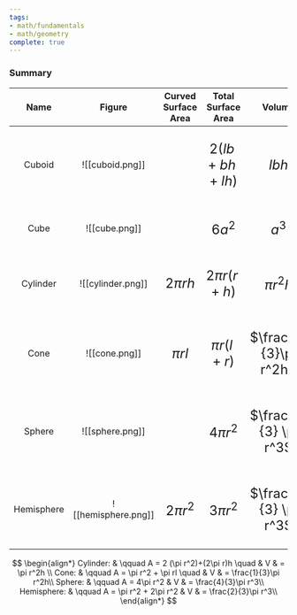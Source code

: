 ```yaml
---
tags:
- math/fundamentals
- math/geometry
complete: true
---
```

### Summary

|    Name    |       Figure        |                  Curved<br>Surface<br>Area                  |                    Total<br>Surface<br>Area                    |                                 Volume                                 |
| :--------: | :-----------------: | :---------------------------------------------------------: | :------------------------------------------------------------: | :--------------------------------------------------------------------: |
|   Cuboid   |   ![[cuboid.png]]   |                                                             | <p style="margin-up: auto; font-size: 150%;">$2(lb+bh+lh)$</p> |         <p style="margin-up: auto; font-size: 150%;">$lbh$</p>         |
|    Cube    |    ![[cube.png]]    |                                                             |    <p style="margin-up: auto; font-size: 150%;">$6a^2$</p>     |         <p style="margin-up: auto; font-size: 150%;">$a^3$</p>         |
|  Cylinder  |  ![[cylinder.png]]  | <p style="margin-up: auto; font-size: 150%;">$2\pi rh$</p>  | <p style="margin-up: auto; font-size: 150%;">$2\pi r(r+h)$</p> |      <p style="margin-up: auto; font-size: 150%;">$\pi r^2h$</p>       |
|    Cone    |    ![[cone.png]]    |  <p style="margin-up: auto; font-size: 150%;">$\pi rl$</p>  |   <p style="margin-up: auto; font-size: 150%;">$\pi r(l+r)$    | <p style="margin-up: auto; font-size: 150%;">$\frac{1}{3}\pi r^2h$</p> |
|   Sphere   |   ![[sphere.png]]   |                                                             |  <p style="margin-up: auto; font-size: 150%;">$4\pi r^2$</p>   | <p style="margin-up: auto; font-size: 150%;">$\frac{4}{3} \pi r^3$</p> |
| Hemisphere | ![[hemisphere.png]] | <p style="margin-up: auto; font-size: 150%;">$2\pi r^2$</p> |  <p style="margin-up: auto; font-size: 150%;">$3\pi r^2$</p>   | <p style="margin-up: auto; font-size: 150%;">$\frac{2}{3} \pi r^3$</p> |
$$
\begin{align*}
Cylinder: & \qquad A = 2 (\pi r^2)+(2\pi r)h \quad & V & = \pi r^2h \\
Cone: & \qquad A = \pi r^2 + \pi rl \quad & V & = \frac{1}{3}\pi r^2h\\
Sphere: & \qquad A = 4\pi r^2 & V & = \frac{4}{3}\pi r^3\\
Hemisphere: & \qquad A = \pi r^2 + 2\pi r^2 & V & = \frac{2}{3}\pi r^3\\
\end{align*}
$$
